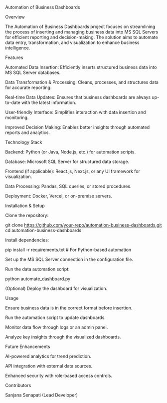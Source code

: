 Automation of Business Dashboards

Overview

The Automation of Business Dashboards project focuses on streamlining the process of inserting and managing business data into MS SQL Servers for efficient reporting and decision-making. The solution aims to automate data entry, transformation, and visualization to enhance business intelligence.

Features

Automated Data Insertion: Efficiently inserts structured business data into MS SQL Server databases.

Data Transformation & Processing: Cleans, processes, and structures data for accurate reporting.

Real-time Data Updates: Ensures that business dashboards are always up-to-date with the latest information.

User-friendly Interface: Simplifies interaction with data insertion and monitoring.

Improved Decision Making: Enables better insights through automated reports and analytics.

Technology Stack

Backend: Python (or Java, Node.js, etc.) for automation scripts.

Database: Microsoft SQL Server for structured data storage.

Frontend (if applicable): React.js, Next.js, or any UI framework for visualization.

Data Processing: Pandas, SQL queries, or stored procedures.

Deployment: Docker, Vercel, or on-premise servers.

Installation & Setup

Clone the repository:

git clone https://github.com/your-repo/automation-business-dashboards.git
cd automation-business-dashboards

Install dependencies:

pip install -r requirements.txt  # For Python-based automation

Set up the MS SQL Server connection in the configuration file.

Run the data automation script:

python automate_dashboard.py

(Optional) Deploy the dashboard for visualization.

Usage

Ensure business data is in the correct format before insertion.

Run the automation script to update dashboards.

Monitor data flow through logs or an admin panel.

Analyze key insights through the visualized dashboards.

Future Enhancements

AI-powered analytics for trend prediction.

API integration with external data sources.

Enhanced security with role-based access controls.

Contributors

Sanjana Senapati (Lead Developer)
